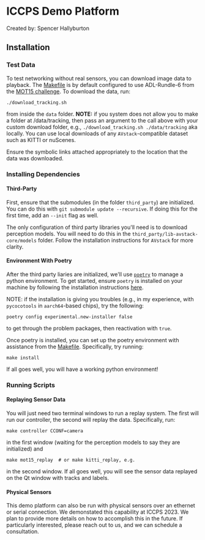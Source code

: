 # ICCPS Demo Platform

Created by: Spencer Hallyburton


## Installation

### Test Data

To test networking without real sensors, you can download image data to playback. The [Makefile][makefile] is by default configured to use ADL-Rundle-6 from the [MOT15 challenge][mot15]. To download the data, run:
```
./download_tracking.sh
```
from inside the `data` folder. **NOTE:** if you system does not allow you to make a folder at /data/tracking, then pass an argument to the call above with your custom download folder, e.g., `./download_tracking.sh ./data/tracking` aka locally. You can use local downloads of any `AVstack`-compatible dataset such as KITTI or nuScenes.

Ensure the symbolic links attached appropriately to the location that the data was downloaded.

### Installing Dependencies


#### Third-Party

First, ensure that the submodules (in the folder `third_party`) are initialized. You can do this with `git submodule update --recursive`. If doing this for the first time, add an `--init` flag as well.

The only configuration of third party libraries you'll need is to download perception models. You will need to do this in the `third_party/lib-avstack-core/models` folder. Follow the installation instructions for `AVstack` for more clarity.

#### Environment With Poetry

After the third party liaries are initialized, we'll use [`poetry`][poetry] to manage a python environment. To get started, ensure `poetry` is installed on your machine by following the installation instructions [here][poetry-docs].

NOTE: if the installation is giving you troubles (e.g., in my experience, with `pycocotools` in `aarch64`-based chips), try the following:
```
poetry config experimental.new-installer false
```
to get through the problem packages, then reactivation with `true`.

Once poetry is installed, you can set up the poetry environment with assistance from the [Makefile][makefile]. Specifically, try running:
```
make install
```
If all goes well, you will have a working python environment!

### Running Scripts

#### Replaying Sensor Data

You will just need two terminal windows to run a replay system. The first will run our controller, the second will replay the data. Specifically, run:

```
make controller CCONF=camera
```
in the first window (waiting for the perception models to say they are initialized) and
```
make mot15_replay  # or make kitti_replay, e.g.
```
in the second window. If all goes well, you will see the sensor data replayed on the Qt window with tracks and labels.

#### Physical Sensors

This demo platform can also be run with physical sensors over an ethernet or serial connection. We demonstated this capability at ICCPS 2023. We plan to provide more details on how to accomplish this in the future. If particularly interested, please reach out to us, and we can schedule a consultation.


[makefile]: https://github.com/percep-tech/jumpstreet/blob/main/Makefile
[poetry]: https://github.com/python-poetry/poetry
[poetry-docs]: https://python-poetry.org/docs/
[grafana]: https://grafana.com/
[mot15]: https://motchallenge.net/data/MOT15.zip
[tmux]: https://github.com/tmux/tmux/wiki
